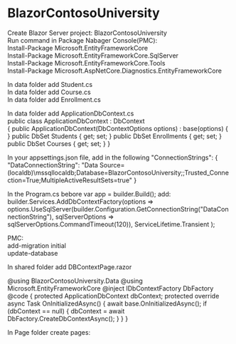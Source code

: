 # BlazorContosoUniversity  
Create Blazor Server project: BlazorContosoUniversity  
Run command in Package Nabager Console(PMC):  
Install-Package Microsoft.EntityFrameworkCore  
Install-Package Microsoft.EntityFrameworkCore.SqlServer  
Install-Package Microsoft.EntityFrameworkCore.Tools  
Install-Package Microsoft.AspNetCore.Diagnostics.EntityFrameworkCore  

In data folder add Student.cs  
In data folder add Course.cs  
In data folder add Enrollment.cs  

In data folder add ApplicationDbContext.cs  
public class ApplicationDbContext : DbContext  
{
    public ApplicationDbContext(DbContextOptions<ApplicationDbContext> options) : base(options)
    {
    }
	  public DbSet<Student> Students { get; set; }
    public DbSet<Enrollment> Enrollments { get; set; }
    public DbSet<Course> Courses { get; set; }
}

In your appsettings.json file, add in the following
"ConnectionStrings": {
    "DataConnectionString": "Data Source=(localdb)\\mssqllocaldb;Database=BlazorContosoUniversity;;Trusted_Connection=True;MultipleActiveResultSets=true"
  }

In the Program.cs bebore var app = builder.Build(); add:
builder.Services.AddDbContextFactory<ApplicationDbContext>(options =>
   options.UseSqlServer(builder.Configuration.GetConnectionString("DataConnectionString"), sqlServerOptions => sqlServerOptions.CommandTimeout(120)),
   ServiceLifetime.Transient
);
			

PMC:  
add-migration initial  
update-database  

In shared folder add DBContextPage.razor  

@using BlazorContosoUniversity.Data
@using Microsoft.EntityFrameworkCore
@inject IDbContextFactory<ApplicationDbContext> DbFactory
@code {
    protected ApplicationDbContext dbContext;
    protected override async Task OnInitializedAsync()
    {
        await base.OnInitializedAsync();
        if (dbContext == null)
        {
            dbContext = await DbFactory.CreateDbContextAsync();
        }
    }
}

In Page folder create pages:  

